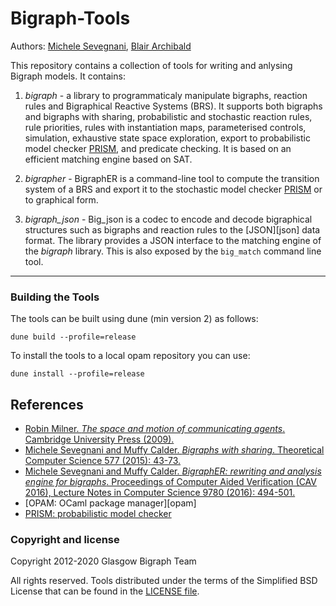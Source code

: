 # Bigraph-Tools #

Authors: [Michele Sevegnani](http://www.dcs.gla.ac.uk/~michele), [Blair Archibald](http://www.blairarchibald.co.uk)

This repository contains a collection of tools for writing and anlysing 
Bigraph models. It contains:

1. *bigraph* - a library to programmaticaly manipulate bigraphs, reaction rules
  and Bigraphical Reactive Systems (BRS). It supports both bigraphs and bigraphs
  with sharing, probabilistic and stochastic reaction rules, rule priorities,
  rules with instantiation maps, parameterised controls, simulation, exhaustive
  state space exploration, export to probabilistic model checker [PRISM][prism],
  and predicate checking. It is based on an efficient matching engine based on
  SAT.

2. *bigrapher* - BigraphER is a command-line tool to compute the transition
   system of a BRS and export it to the stochastic model checker [PRISM](prism)
   or to graphical form.

3. *bigraph_json* - Big_json is a codec to encode and decode bigraphical
  structures such as bigraphs and reaction rules to the [JSON][json] data
  format. The library provides a JSON interface to the matching engine of the
  *bigraph* library. This is also exposed by the `big_match` command line tool.

----------------------------------------------------------------------------

### Building the Tools

The tools can be built using dune (min version 2) as follows:

```
dune build --profile=release
```

To install the tools to a local opam repository you can use:

```
dune install --profile=release
```

## References

- [Robin Milner. *The space and motion of communicating agents*. Cambridge
  University Press (2009).][milner]
- [Michele Sevegnani and Muffy Calder. *Bigraphs with sharing*. Theoretical
  Computer Science 577 (2015): 43-73.][share]
- [Michele Sevegnani and Muffy Calder. *BigraphER: rewriting and analysis engine for bigraphs*. Proceedings of Computer Aided Verification (CAV 2016), Lecture Notes in Computer Science 9780 (2016): 494-501.][tech]
- [OPAM: OCaml package manager][opam]
- [PRISM: probabilistic model checker][prism]

[milner]: <http://dl.acm.org/citation.cfm?id=1540607> "Robin Milner. *The space and motion of communicating agents*. Cambridge University Press (2009)."
[share]: <http://doi.org/10.1016/j.tcs.2015.02.011> "Michele Sevegnani and Muffy Calder. *Bigraphs with sharing*. Theoretical Computer Science 577 (2015): 43-73."
[tech]: <http://doi.org/10.1007/978-3-319-41540-6_27> "Michele Sevegnani and Muffy Calder. *BigraphER: rewriting and analysis engine for bigraphs*. Proceedings of Computer Aided Verification (CAV 2016), Lecture Notes in Computer Science 9780 (2016): 494-501"
[prism]:   <http://www.prismmodelchecker.org/> "PRISM: probabilistic model checker"

### Copyright and license

Copyright 2012-2020 Glasgow Bigraph Team

All rights reserved. Tools distributed under the terms of the Simplified
BSD License that can be found in the [LICENSE file](LICENSE.md).
